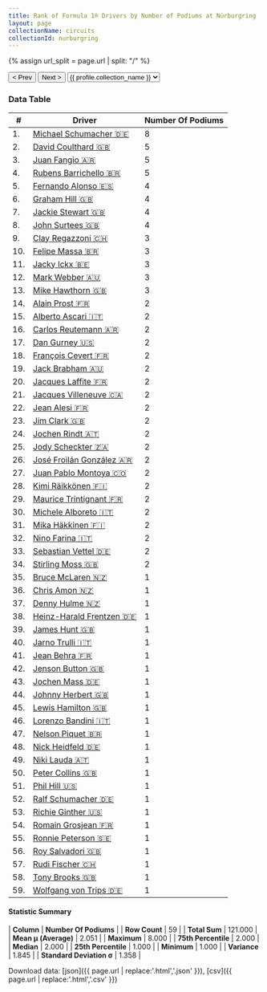 ```yaml
---
title: Rank of Formula 1® Drivers by Number of Podiums at Nürburgring
layout: page
collectionName: circuits
collectionId: nurburgring
---
```


{% assign url_split = page.url | split: "/" %}
<div id="collection-navigation">
<button onclick="selector.options[selector.selectedIndex-1].value && (window.location = selector.options[selector.selectedIndex-1].value);">&lt; Prev</button>
<button onclick="selector.options[selector.selectedIndex+1].value && (window.location = selector.options[selector.selectedIndex+1].value);">Next &gt;</button>
<select id="selector" onchange="this.options[this.selectedIndex].value && (window.location = this.options[this.selectedIndex].value);">
  {% for collectionId in site.data[page.collectionName].refs %}
    {% if collectionId == page.collectionId %}
      {% assign selected = "selected" %}
    {% else %}
      {% assign selected = "" %}
    {% endif %}
    {% assign profile = site.data[page.collectionName][collectionId].profile %}
    <option value="/f1/{{ page.collectionName }}/{{ collectionId }}/{{ url_split[4] }}" {{ selected }}>{{ profile.collection_name }}</option>
  {% endfor %}
</select>
</div>

<canvas id="chart" width="400" height="180"></canvas>
<script>
var data = {
  "labels" : [
    "Michael Schumacher",
    "David Coulthard",
    "Juan Fangio",
    "Rubens Barrichello",
    "Fernando Alonso",
    "Graham Hill",
    "Jackie Stewart",
    "John Surtees",
    "Clay Regazzoni",
    "Felipe Massa",
    "Jacky Ickx",
    "Mark Webber",
    "Mike Hawthorn",
    "Alain Prost",
    "Alberto Ascari",
    "Carlos Reutemann",
    "Dan Gurney",
    "François Cevert",
    "Jack Brabham",
    "Jacques Laffite",
    "Jacques Villeneuve",
    "Jean Alesi",
    "Jim Clark",
    "Jochen Rindt",
    "Jody Scheckter",
    "José Froilán González",
    "Juan Pablo Montoya",
    "Kimi Räikkönen",
    "Maurice Trintignant",
    "Michele Alboreto",
    "Mika Häkkinen",
    "Nino Farina",
    "Sebastian Vettel",
    "Stirling Moss",
    "Bruce McLaren",
    "Chris Amon",
    "Denny Hulme",
    "Heinz-Harald Frentzen",
    "James Hunt",
    "Jarno Trulli",
    "Jean Behra",
    "Jenson Button",
    "Jochen Mass",
    "Johnny Herbert",
    "Lewis Hamilton",
    "Lorenzo Bandini",
    "Nelson Piquet",
    "Nick Heidfeld",
    "Niki Lauda",
    "Peter Collins",
    "Phil Hill",
    "Ralf Schumacher",
    "Richie Ginther",
    "Romain Grosjean",
    "Ronnie Peterson",
    "Roy Salvadori",
    "Rudi Fischer",
    "Tony Brooks",
    "Wolfgang von Trips"
  ],
  "datasets" : [
    {
      "label" : "Number Of Podiums",
      "data" : [
        8,
        5,
        5,
        5,
        4,
        4,
        4,
        4,
        3,
        3,
        3,
        3,
        3,
        2,
        2,
        2,
        2,
        2,
        2,
        2,
        2,
        2,
        2,
        2,
        2,
        2,
        2,
        2,
        2,
        2,
        2,
        2,
        2,
        2,
        1,
        1,
        1,
        1,
        1,
        1,
        1,
        1,
        1,
        1,
        1,
        1,
        1,
        1,
        1,
        1,
        1,
        1,
        1,
        1,
        1,
        1,
        1,
        1,
        1
      ],
      "borderColor" : [
        "#1D181E",
        "#1D181E",
        "#1D181E",
        "#1D181E",
        "#1D181E",
        "#1D181E",
        "#1D181E",
        "#1D181E",
        "#1D181E",
        "#1D181E",
        "#1D181E",
        "#1D181E",
        "#1D181E",
        "#1D181E",
        "#1D181E",
        "#1D181E",
        "#1D181E",
        "#1D181E",
        "#1D181E",
        "#1D181E",
        "#1D181E",
        "#1D181E",
        "#1D181E",
        "#1D181E",
        "#1D181E",
        "#1D181E",
        "#1D181E",
        "#1D181E",
        "#1D181E",
        "#1D181E",
        "#1D181E",
        "#1D181E",
        "#1D181E",
        "#1D181E",
        "#1D181E",
        "#1D181E",
        "#1D181E",
        "#1D181E",
        "#1D181E",
        "#1D181E",
        "#1D181E",
        "#1D181E",
        "#1D181E",
        "#1D181E",
        "#1D181E",
        "#1D181E",
        "#1D181E",
        "#1D181E",
        "#1D181E",
        "#1D181E",
        "#1D181E",
        "#1D181E",
        "#1D181E",
        "#1D181E",
        "#1D181E",
        "#1D181E",
        "#1D181E",
        "#1D181E",
        "#1D181E"
      ],
      "borderWidth" : 1,
      "backgroundColor" : [
        "#9C8E8D",
        "#9C8E8D",
        "#9C8E8D",
        "#9C8E8D",
        "#9C8E8D",
        "#9C8E8D",
        "#9C8E8D",
        "#9C8E8D",
        "#9C8E8D",
        "#9C8E8D",
        "#9C8E8D",
        "#9C8E8D",
        "#9C8E8D",
        "#9C8E8D",
        "#9C8E8D",
        "#9C8E8D",
        "#9C8E8D",
        "#9C8E8D",
        "#9C8E8D",
        "#9C8E8D",
        "#9C8E8D",
        "#9C8E8D",
        "#9C8E8D",
        "#9C8E8D",
        "#9C8E8D",
        "#9C8E8D",
        "#9C8E8D",
        "#9C8E8D",
        "#9C8E8D",
        "#9C8E8D",
        "#9C8E8D",
        "#9C8E8D",
        "#9C8E8D",
        "#9C8E8D",
        "#9C8E8D",
        "#9C8E8D",
        "#9C8E8D",
        "#9C8E8D",
        "#9C8E8D",
        "#9C8E8D",
        "#9C8E8D",
        "#9C8E8D",
        "#9C8E8D",
        "#9C8E8D",
        "#9C8E8D",
        "#9C8E8D",
        "#9C8E8D",
        "#9C8E8D",
        "#9C8E8D",
        "#9C8E8D",
        "#9C8E8D",
        "#9C8E8D",
        "#9C8E8D",
        "#9C8E8D",
        "#9C8E8D",
        "#9C8E8D",
        "#9C8E8D",
        "#9C8E8D",
        "#9C8E8D"
      ]
    }
  ]
};
var options = {
  legend: {
    display: false
  },
  scales: {
    xAxes: [{
      ticks: {
        beginAtZero: true,
        maxRotation: 180,
        display: window.innerWidth > 800
      }
    }],
    yAxes: [{
      ticks: {
        beginAtZero: true
      }
    }]
  },
  onResize: function(chart, size) {
    chart.options.scales.xAxes[0].ticks.display = size.width > 800;
  }
};
var chart = new Chart("chart", {
    data: data,
    type: 'bar',
    options: options
});
</script>



### Data Table

| # | Driver | Number Of Podiums |
|--|--|--|
| 1. | [Michael Schumacher 🇩🇪](/f1/drivers/michael_schumacher) | 8 |
| 2. | [David Coulthard 🇬🇧](/f1/drivers/coulthard) | 5 |
| 3. | [Juan Fangio 🇦🇷](/f1/drivers/fangio) | 5 |
| 4. | [Rubens Barrichello 🇧🇷](/f1/drivers/barrichello) | 5 |
| 5. | [Fernando Alonso 🇪🇸](/f1/drivers/alonso) | 4 |
| 6. | [Graham Hill 🇬🇧](/f1/drivers/hill) | 4 |
| 7. | [Jackie Stewart 🇬🇧](/f1/drivers/stewart) | 4 |
| 8. | [John Surtees 🇬🇧](/f1/drivers/surtees) | 4 |
| 9. | [Clay Regazzoni 🇨🇭](/f1/drivers/regazzoni) | 3 |
| 10. | [Felipe Massa 🇧🇷](/f1/drivers/massa) | 3 |
| 11. | [Jacky Ickx 🇧🇪](/f1/drivers/ickx) | 3 |
| 12. | [Mark Webber 🇦🇺](/f1/drivers/webber) | 3 |
| 13. | [Mike Hawthorn 🇬🇧](/f1/drivers/hawthorn) | 3 |
| 14. | [Alain Prost 🇫🇷](/f1/drivers/prost) | 2 |
| 15. | [Alberto Ascari 🇮🇹](/f1/drivers/ascari) | 2 |
| 16. | [Carlos Reutemann 🇦🇷](/f1/drivers/reutemann) | 2 |
| 17. | [Dan Gurney 🇺🇸](/f1/drivers/gurney) | 2 |
| 18. | [François Cevert 🇫🇷](/f1/drivers/cevert) | 2 |
| 19. | [Jack Brabham 🇦🇺](/f1/drivers/jack_brabham) | 2 |
| 20. | [Jacques Laffite 🇫🇷](/f1/drivers/laffite) | 2 |
| 21. | [Jacques Villeneuve 🇨🇦](/f1/drivers/villeneuve) | 2 |
| 22. | [Jean Alesi 🇫🇷](/f1/drivers/alesi) | 2 |
| 23. | [Jim Clark 🇬🇧](/f1/drivers/clark) | 2 |
| 24. | [Jochen Rindt 🇦🇹](/f1/drivers/rindt) | 2 |
| 25. | [Jody Scheckter 🇿🇦](/f1/drivers/scheckter) | 2 |
| 26. | [José Froilán González 🇦🇷](/f1/drivers/gonzalez) | 2 |
| 27. | [Juan Pablo Montoya 🇨🇴](/f1/drivers/montoya) | 2 |
| 28. | [Kimi Räikkönen 🇫🇮](/f1/drivers/raikkonen) | 2 |
| 29. | [Maurice Trintignant 🇫🇷](/f1/drivers/trintignant) | 2 |
| 30. | [Michele Alboreto 🇮🇹](/f1/drivers/alboreto) | 2 |
| 31. | [Mika Häkkinen 🇫🇮](/f1/drivers/hakkinen) | 2 |
| 32. | [Nino Farina 🇮🇹](/f1/drivers/farina) | 2 |
| 33. | [Sebastian Vettel 🇩🇪](/f1/drivers/vettel) | 2 |
| 34. | [Stirling Moss 🇬🇧](/f1/drivers/moss) | 2 |
| 35. | [Bruce McLaren 🇳🇿](/f1/drivers/mclaren) | 1 |
| 36. | [Chris Amon 🇳🇿](/f1/drivers/amon) | 1 |
| 37. | [Denny Hulme 🇳🇿](/f1/drivers/hulme) | 1 |
| 38. | [Heinz-Harald Frentzen 🇩🇪](/f1/drivers/frentzen) | 1 |
| 39. | [James Hunt 🇬🇧](/f1/drivers/hunt) | 1 |
| 40. | [Jarno Trulli 🇮🇹](/f1/drivers/trulli) | 1 |
| 41. | [Jean Behra 🇫🇷](/f1/drivers/behra) | 1 |
| 42. | [Jenson Button 🇬🇧](/f1/drivers/button) | 1 |
| 43. | [Jochen Mass 🇩🇪](/f1/drivers/mass) | 1 |
| 44. | [Johnny Herbert 🇬🇧](/f1/drivers/herbert) | 1 |
| 45. | [Lewis Hamilton 🇬🇧](/f1/drivers/hamilton) | 1 |
| 46. | [Lorenzo Bandini 🇮🇹](/f1/drivers/bandini) | 1 |
| 47. | [Nelson Piquet 🇧🇷](/f1/drivers/piquet) | 1 |
| 48. | [Nick Heidfeld 🇩🇪](/f1/drivers/heidfeld) | 1 |
| 49. | [Niki Lauda 🇦🇹](/f1/drivers/lauda) | 1 |
| 50. | [Peter Collins 🇬🇧](/f1/drivers/collins) | 1 |
| 51. | [Phil Hill 🇺🇸](/f1/drivers/phil_hill) | 1 |
| 52. | [Ralf Schumacher 🇩🇪](/f1/drivers/ralf_schumacher) | 1 |
| 53. | [Richie Ginther 🇺🇸](/f1/drivers/ginther) | 1 |
| 54. | [Romain Grosjean 🇫🇷](/f1/drivers/grosjean) | 1 |
| 55. | [Ronnie Peterson 🇸🇪](/f1/drivers/peterson) | 1 |
| 56. | [Roy Salvadori 🇬🇧](/f1/drivers/salvadori) | 1 |
| 57. | [Rudi Fischer 🇨🇭](/f1/drivers/fischer) | 1 |
| 58. | [Tony Brooks 🇬🇧](/f1/drivers/brooks) | 1 |
| 59. | [Wolfgang von Trips 🇩🇪](/f1/drivers/trips) | 1 |

#### Statistic Summary

| **Column** | **Number Of Podiums** |
| **Row Count** | 59 |
| **Total Sum** | 121.000 |
| **Mean μ (Average)** | 2.051 |
| **Maximum** | 8.000 |
| **75th Percentile** | 2.000 |
| **Median** | 2.000 |
| **25th Percentile** | 1.000 |
| **Minimum** | 1.000 |
| **Variance** | 1.845 |
| **Standard Deviation σ** | 1.358 |

Download data: [json]({{ page.url | replace:'.html','.json' }}), [csv]({{ page.url | replace:'.html','.csv' }})
